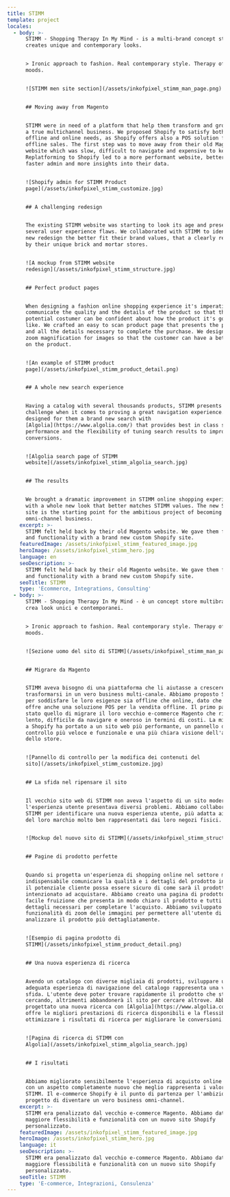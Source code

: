 ```yaml
---
title: STIMM
template: project
locales:
  - body: >-
      STIMM - Shopping Therapy In My Mind - is a multi-brand concept store that
      creates unique and contemporary looks.


      > Ironic approach to fashion. Real contemporary style. Therapy of my
      moods.


      ![STIMM men site section](/assets/inkofpixel_stimm_man_page.png)


      ## Moving away from Magento


      STIMM were in need of a platform that help them transform and grow toward
      a true multichannel business. We proposed Shopify to satisfy both their
      offline and online needs, as Shopify offers also a POS solution for
      offline sales. The first step was to move away from their old Magento
      website which was slow, difficult to navigate and expensive to keep up.
      Replatforming to Shopify led to a more performant website, better and
      faster admin and more insights into their data. 


      ![Shopify admin for STIMM Product
      page](/assets/inkofpixel_stimm_customize.jpg)


      ## A challenging redesign


      The existing STIMM website was starting to look its age and presented
      several user experience flaws. We collaborated with STIMM to identify a
      new redesign the better fit their brand values, that a clearly represented
      by their unique brick and mortar stores. 


      ![A mockup from STIMM website
      redesign](/assets/inkofpixel_stimm_structure.jpg)


      ## Perfect product pages


      When designing a fashion online shopping experience it's imperative to
      communicate the quality and the details of the product so that the
      potential costumer can be confident about how the product it's gonna look
      like. We crafted an easy to scan product page that presents the product
      and all the details necessary to complete the purchase. We designed also
      zoom magnification for images so that the customer can have a better look
      on the product.  


      ![An example of STIMM product
      page](/assets/inkofpixel_stimm_product_detail.png)


      ## A whole new search experience


      Having a catalog with several thousands products, STIMM presents a unique
      challenge when it comes to proving a great navigation experience. We
      designed for them a brand new search with
      [Algolia](https://www.algolia.com/) that provides best in class search
      performance and the flexibility of tuning search results to improve
      conversions.


      ![Algolia search page of STIMM
      website](/assets/inkofpixel_stimm_algolia_search.jpg)


      ## The results


      We brought a dramatic improvement in STIMM online shopping experience,
      with a whole new look that better matches STIMM values. The new Shopify
      site is the starting point for the ambitious project of becoming a truly
      omni-channel business.
    excerpt: >-
      STIMM felt held back by their old Magento website. We gave them freedom
      and functionality with a brand new custom Shopify site.
    featuredImage: /assets/inkofpixel_stimm_featured_image.jpg
    heroImage: /assets/inkofpixel_stimm_hero.jpg
    language: en
    seoDescription: >-
      STIMM felt held back by their old Magento website. We gave them freedom
      and functionality with a brand new custom Shopify site.
    seoTitle: STIMM
    type: 'Ecommerce, Integrations, Consulting'
  - body: >-
      STIMM - Shopping Therapy In My Mind - è un concept store multibrand che
      crea look unici e contemporanei.


      > Ironic approach to fashion. Real contemporary style. Therapy of my
      moods.


      ![Sezione uomo del sito di STIMM](/assets/inkofpixel_stimm_man_page.png)


      ## Migrare da Magento


      STIMM aveva bisogno di una piattaforma che li aiutasse a crescere e
      trasformarsi in un vero business multi-canale. Abbiamo proposto Shopify
      per soddisfare le loro esigenze sia offline che online, dato che Shopify
      offre anche una soluzione POS per la vendita offline. Il primo passo è
      stato quello di migrare il loro vecchio e-commerce Magento che risultava
      lento, difficile da navigare e oneroso in termini di costi. La migrazione
      a Shopify ha portato a un sito web più performante, un pannello di
      controllo più veloce e funzionale e una più chiara visione dell'andamento
      dello store.


      ![Pannello di controllo per la modifica dei contenuti del
      sito](/assets/inkofpixel_stimm_customize.jpg)


      ## La sfida nel ripensare il sito


      Il vecchio sito web di STIMM non aveva l'aspetto di un sito moderno e
      l'esperienza utente presentava diversi problemi. Abbiamo collaborato con
      STIMM per identificare una nuova esperienza utente, più adatta ai valori
      del loro marchio molto ben rappresentati dai loro negozi fisici.


      ![Mockup del nuovo sito di STIMM](/assets/inkofpixel_stimm_structure.jpg)


      ## Pagine di prodotto perfette


      Quando si progetta un'esperienza di shopping online nel settore moda è
      indispensabile comunicare la qualità e i dettagli del prodotto in modo che
      il potenziale cliente possa essere sicuro di come sarà il prodotto che è
      intenzionato ad acquistare. Abbiamo creato una pagina di prodotto di
      facile fruizione che presenta in modo chiaro il prodotto e tutti i
      dettagli necessari per completare l'acquisto. Abbiamo sviluppato anche una
      funzionalità di zoom delle immagini per permettere all'utente di
      analizzare il prodotto più dettagliatamente.


      ![Esempio di pagina prodotto di
      STIMM](/assets/inkofpixel_stimm_product_detail.png)


      ## Una nuova esperienza di ricerca


      Avendo un catalogo con diverse migliaia di prodotti, sviluppare un
      adeguata esperienza di navigazione del catalogo rappresenta una vera
      sfida. L'utente deve poter trovare rapidamente il prodotto che sta
      cercando, altrimenti abbandonerà il sito per cercare altrove. Abbiamo
      progettato una nuova ricerca con [Algolia](https://www.algolia.com/) che
      offre le migliori prestazioni di ricerca disponibili e la flessibilità di
      ottimizzare i risultati di ricerca per migliorare le conversioni.


      ![Pagina di ricerca di STIMM con
      Algolia](/assets/inkofpixel_stimm_algolia_search.jpg)


      ## I risultati


      Abbiamo migliorato sensibilmente l'esperienza di acquisto online su STIMM,
      con un aspetto completamente nuovo che meglio rappresenta i valori di
      STIMM. Il e-commerce Shopify è il punto di partenza per l'ambizioso
      progetto di diventare un vero business omni-channel.
    excerpt: >-
      STIMM era penalizzato dal vecchio e-commerce Magento. Abbiamo dato loro
      maggiore flessibilità e funzionalità con un nuovo sito Shopify
      personalizzato.
    featuredImage: /assets/inkofpixel_stimm_featured_image.jpg
    heroImage: /assets/inkofpixel_stimm_hero.jpg
    language: it
    seoDescription: >-
      STIMM era penalizzato dal vecchio e-commerce Magento. Abbiamo dato loro
      maggiore flessibilità e funzionalità con un nuovo sito Shopify
      personalizzato.
    seoTitle: STIMM
    type: 'E-commerce, Integrazioni, Consulenza'
---
```


